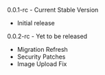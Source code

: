 0.0.1-rc - Current Stable Version

- Initial release

0.0.2-rc - Yet to be released

- Migration Refresh
- Security Patches
- Image Upload Fix